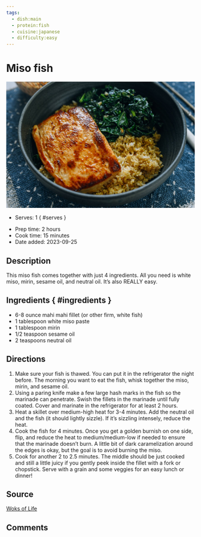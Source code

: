 ```yaml
---
tags:
  - dish:main
  - protein:fish
  - cuisine:japanese
  - difficulty:easy
---
```

<!-- Tags can have colon, but no space around it -->

# Miso fish

![Recipe picture](../images/miso-fish.jpg)

<!-- Serves has to be a single number, no dashes, but text is allowed after the
number (e.g., 24 cookies) -->
- Serves: 1
{ #serves }
<!-- Time is not parsed, so anything can be input here, and additional
values can be added (e.g., "active time", "cooking time", etc) -->
- Prep time: 2 hours
- Cook time: 15 minutes
- Date added: 2023-09-25

## Description
This miso fish comes together with just 4 ingredients. All you need is white miso, mirin, sesame oil, and neutral oil. It’s also REALLY easy. 

## Ingredients { #ingredients }

- 6-8 ounce mahi mahi fillet (or other firm, white fish)
- 1 tablespoon white miso paste
- 1 tablespoon mirin
- 1/2 teaspoon sesame oil
- 2 teaspoons neutral oil

## Directions

1. Make sure your fish is thawed. You can put it in the refrigerator the night before. The morning you want to eat the fish, whisk together the miso, mirin, and sesame oil.
2. Using a paring knife make a few large hash marks in the fish so the marinade can penetrate. Swish the fillets in the marinade until fully coated. Cover and marinate in the refrigerator for at least 2 hours.
3. Heat a skillet over medium-high heat for 3-4 minutes. Add the neutral oil and the fish (it should lightly sizzle). If it’s sizzling intensely, reduce the heat.
4. Cook the fish for 4 minutes. Once you get a golden burnish on one side, flip, and reduce the heat to medium/medium-low if needed to ensure that the marinade doesn’t burn. A little bit of dark caramelization around the edges is okay, but the goal is to avoid burning the miso.
5. Cook for another 2 to 2.5 minutes. The middle should be just cooked and still a little juicy if you gently peek inside the fillet with a fork or chopstick. Serve with a grain and some veggies for an easy lunch or dinner! 

## Source

[Woks of Life](https://thewoksoflife.com/miso-fish/)

## Comments
